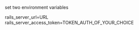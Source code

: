 set two environment variables

rails_server_url=URL
rails_server_access_token=TOKEN_AUTH_OF_YOUR_CHOICE